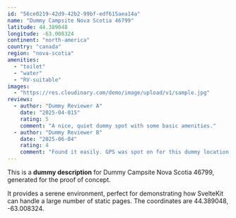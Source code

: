 ```yaml
---
id: "56ce0219-42d9-42b2-99bf-edf615aea14a"
name: "Dummy Campsite Nova Scotia 46799"
latitude: 44.389048
longitude: -63.008324
continent: "north-america"
country: "canada"
region: "nova-scotia"
amenities:
  - "toilet"
  - "water"
  - "RV-suitable"
images:
  - "https://res.cloudinary.com/demo/image/upload/v1/sample.jpg"
reviews:
  - author: "Dummy Reviewer A"
    date: "2025-04-015"
    rating: 5
    comment: "A nice, quiet dummy spot with some basic amenities."
  - author: "Dummy Reviewer B"
    date: "2025-06-04"
    rating: 4
    comment: "Found it easily. GPS was spot on for this dummy location."
---
```


This is a **dummy description** for Dummy Campsite Nova Scotia 46799, generated for the proof of concept.

It provides a serene environment, perfect for demonstrating how SvelteKit can handle a large number of static pages. The coordinates are 44.389048, -63.008324.
